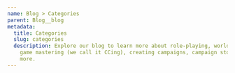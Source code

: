 ```yaml
---
name: Blog > Categories
parent: Blog__blog
metadata:
  title: Categories
  slug: categories
  description: Explore our blog to learn more about role-playing, world building,
    game mastering (we call it CCing), creating campaigns, campaign stories, and
    more.
---
```

